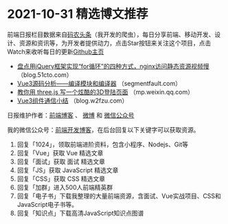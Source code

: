 # 2021-10-31 精选博文推荐

前端日报栏目数据来自[码农头条](https://toutiao.qdkfweb.cn/)（我开发的爬虫），每日分享前端、移动开发、设计、资源和资讯等，为开发者提供动力，点击Star按钮来关注这个项目，点击Watch来收听每日的更新[Github主页](https://github.com/kujian/frontendDaily)
* [盘点用jQuery框架实现“for循环”的四种方式，nginx访问静态资源视频慢](https://blog.51cto.com/u_15400401/4387549) （blog.51cto.com）
* [Vue3源码分析——编译模块和编译器](https://segmentfault.com/a/1190000040887536) （segmentfault.com）
* [教你用 three.js 写一个炫酷的3D登陆页面](https://mp.weixin.qq.com/s?__biz=MzUzNjk5MTE1OQ==&mid=2247511284&idx=1&sn=5f42c0920a69da9e25eb573a76c79a24) （mp.weixin.qq.com）
* [Vue3组件通信小结](http://blog.w2fzu.com/2021/10/29/2021-10-29-Vue3组件通信小结/) （blog.w2fzu.com）

日报维护作者：[前端博客](https://qdkfweb.cn/) 、 [微博](http://weibo.com/kujian) 和 [微信公众号](https://open.weixin.qq.com/qr/code?username=caibaojian_com)

我的微信公众号：[前端开发博客](https://open.weixin.qq.com/qr/code?username=caibaojian_com)，在后台回复以下关键字可以获取资源。

1. 回复「1024」，领取前端进阶资料，包含小程序、Nodejs、Git等
2. 回复「Vue」获取 Vue 精选文章
3. 回复「面试」获取 面试 精选文章
4. 回复「JS」获取 JavaScript 精选文章
5. 回复「CSS」获取 CSS 精选文章
6. 回复「加群」进入500人前端精英群
7. 回复「电子书」下载我整理的大量前端资源，含面试、Vue实战项目、CSS和JavaScript电子书等。
8. 回复「知识点」下载高清JavaScript知识点图谱